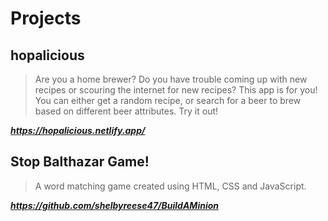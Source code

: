 # Projects

## hopalicious
>Are you a home brewer? Do you have trouble coming up with new recipes or scouring the internet for new recipes? This app is for you! You can either get a random recipe, or search for a beer to brew based on different beer attributes. Try it out!

***https://hopalicious.netlify.app/***



## Stop Balthazar Game!
> A word matching game created using HTML, CSS and JavaScript.

***https://github.com/shelbyreese47/BuildAMinion***